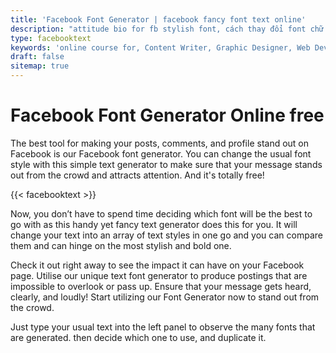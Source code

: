 ```yaml
---
title: 'Facebook Font Generator | facebook fancy font text online'
description: "attitude bio for fb stylish font, cách thay đổi font chữ trên facebook, poppins font, yaytext, gg dich, facebook font styles, font changer for facebook, free font, könig von deutschland"
type: facebooktext
keywords: 'online course for, Content Writer, Graphic Designer, Web Developer, Software Engineer, Frontend Developer graphic designer, UI designer, digital marketing'
draft: false
sitemap: true
---
```


# Facebook Font Generator Online free

The best tool for making your posts, comments, and profile stand out on Facebook is our Facebook font generator. You can change the usual font style with this simple text generator to make sure that your message stands out from the crowd and attracts attention. And it's totally free!

{{< facebooktext >}}

Now, you don’t have to spend time deciding which font will be the best to go with as this handy yet fancy text generator does this for you. It will change your text into an array of text styles in one go and you can compare them and can hinge on the most stylish and bold one. 

Check it out right away to see the impact it can have on your Facebook page. Utilise our unique text font generator to produce postings that are impossible to overlook or pass up. Ensure that your message gets heard, clearly, and loudly! Start utilizing our Font Generator now to stand out from the crowd.

Just type your usual text into the left panel to observe the many fonts that are generated. then decide which one to use, and duplicate it.

